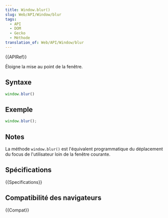 ```yaml
---
title: Window.blur()
slug: Web/API/Window/blur
tags:
  - API
  - DOM
  - Gecko
  - Méthode
translation_of: Web/API/Window/blur
---
```

{{APIRef}}

Éloigne la mise au point de la fenêtre.

## Syntaxe

```js
window.blur()
```

## Exemple

```js
window.blur();
```

## Notes

La méthode `window.blur()` est l'équivalent programmatique du déplacement du focus de l'utilisateur loin de la fenêtre courante.

## Spécifications

{{Specifications}}

## Compatibilité des navigateurs

{{Compat}}
